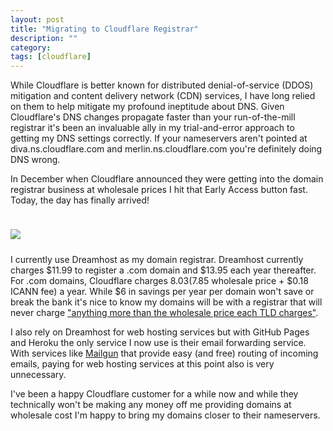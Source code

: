 ```yaml
---
layout: post
title: "Migrating to Cloudflare Registrar"
description: ""
category: 
tags: [cloudflare]
---
```


While Cloudflare is better known for distributed denial-of-service (DDOS) mitigation and content delivery network (CDN) services, I have long relied on them to help mitigate my profound ineptitude about DNS. Given Cloudflare's DNS changes propagate faster than your run-of-the-mill registrar it's been an invaluable ally in my trial-and-error approach to getting my DNS settings correctly. If your nameservers aren't pointed at diva.ns.cloudflare.com and merlin.ns.cloudflare.com you're definitely doing DNS wrong.

In December when Cloudflare announced they were getting into the domain registrar business at wholesale prices I hit that Early Access button fast. Today, the day has finally arrived!

<div>
    <img class="rounded-corners" style="max-width: 600px; border: 1px; margin-top: 24px;" src="{{ site.images2019 }}/01-16/cloudflare.png"/>
    <p class="caption-text" style="line-height: 1.5em; margin-bottom: 24px;"><strong></strong></p>
</div>

I currently use Dreamhost as my domain registrar. Dreamhost currently charges $11.99 to register a .com domain and $13.95 each year thereafter. For .com domains, Cloudflare charges $8.03 ($7.85 wholesale price + $0.18 ICANN fee) a year. While $6 in savings per year per domain won't save or break the bank it's nice to know my domains will be with a registrar that will never charge ["anything more than the wholesale price each TLD charges"][1].

I also rely on Dreamhost for web hosting services but with GitHub Pages and Heroku the only service I now use is their email forwarding service. With services like [Mailgun][2] that provide easy (and free) routing of incoming emails, paying for web hosting services at this point also is very unnecessary.

I've been a happy Cloudflare customer for a while now and while they technically won't be making any money off me providing domains at wholesale cost I'm happy to bring my domains closer to their nameservers.

[1]: https://blog.cloudflare.com/cloudflare-registrar/
[2]: https://www.mailgun.com/